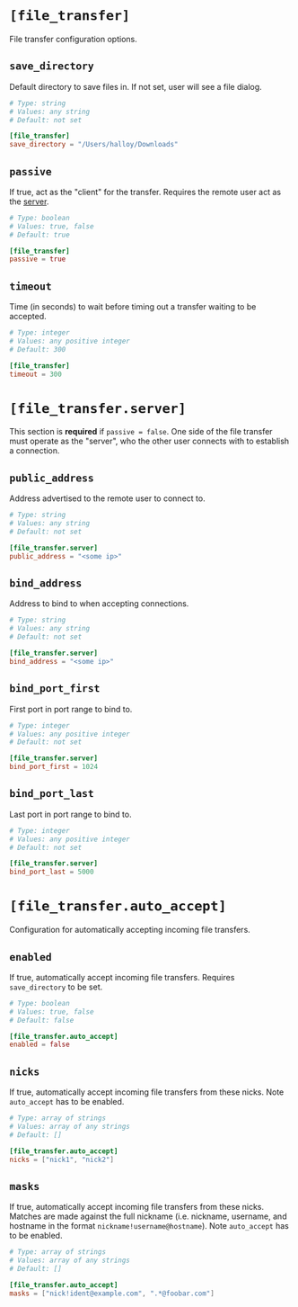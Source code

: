 # `[file_transfer]`

File transfer configuration options.

## `save_directory`

Default directory to save files in. If not set, user will see a file dialog.

```toml
# Type: string
# Values: any string
# Default: not set

[file_transfer]
save_directory = "/Users/halloy/Downloads"
```

## `passive`

If true, act as the "client" for the transfer. Requires the remote user act as the [server](#file_transferserver).

```toml
# Type: boolean
# Values: true, false
# Default: true

[file_transfer]
passive = true
```

## `timeout`

Time (in seconds) to wait before timing out a transfer waiting to be accepted.

```toml
# Type: integer
# Values: any positive integer
# Default: 300

[file_transfer]
timeout = 300
```

# `[file_transfer.server]`

This section is **required** if `passive = false`. One side of the file transfer must
operate as the "server", who the other user connects with to establish a connection.

## `public_address`

Address advertised to the remote user to connect to.

```toml
# Type: string
# Values: any string
# Default: not set

[file_transfer.server]
public_address = "<some ip>"
```

## `bind_address`

Address to bind to when accepting connections.

```toml
# Type: string
# Values: any string
# Default: not set

[file_transfer.server]
bind_address = "<some ip>"
```

## `bind_port_first`

First port in port range to bind to.

```toml
# Type: integer
# Values: any positive integer
# Default: not set

[file_transfer.server]
bind_port_first = 1024
```

## `bind_port_last`

Last port in port range to bind to.

```toml
# Type: integer
# Values: any positive integer
# Default: not set

[file_transfer.server]
bind_port_last = 5000
```

# `[file_transfer.auto_accept]`

Configuration for automatically accepting incoming file transfers.

## `enabled`

If true, automatically accept incoming file transfers. Requires `save_directory` to be set.

```toml
# Type: boolean
# Values: true, false
# Default: false

[file_transfer.auto_accept]
enabled = false
```

## `nicks`

If true, automatically accept incoming file transfers from these nicks.
Note `auto_accept` has to be enabled.

```toml
# Type: array of strings
# Values: array of any strings
# Default: []

[file_transfer.auto_accept]
nicks = ["nick1", "nick2"]
```

## `masks`

If true, automatically accept incoming file transfers from these nicks. Matches are made against the full nickname (i.e. nickname, username, and hostname in the format `nickname!username@hostname`). Note `auto_accept` has to be enabled.

```toml
# Type: array of strings
# Values: array of any strings
# Default: []

[file_transfer.auto_accept]
masks = ["nick!ident@example.com", ".*@foobar.com"]
```